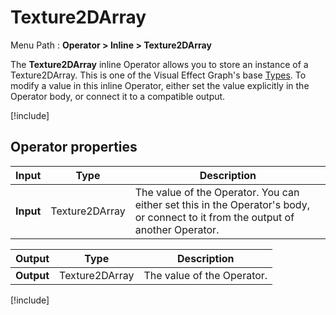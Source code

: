 # Texture2DArray

Menu Path : **Operator > Inline > Texture2DArray**

The **Texture2DArray** inline Operator allows you to store an instance of a Texture2DArray. This is one of the Visual Effect Graph's base [Types](VisualEffectGraphTypeReference.md). To modify a value in this inline Operator, either set the value explicitly in the Operator body, or connect it to a compatible output.

[!include[](Snippets/Operator-InlineIntro.md)]


## Operator properties

| **Input** | **Type** | **Description**                                              |
| --------- | -------- | ------------------------------------------------------------ |
| **Input** | Texture2DArray   | The value of the Operator. You can either set this in the Operator's body, or connect to it from the output of another Operator. |

| **Output** | **Type** | **Description**            |
| ---------- | -------- | -------------------------- |
| **Output** | Texture2DArray   | The value of the Operator. |

[!include[](Snippets/Operator-InlineNotes.md)]


